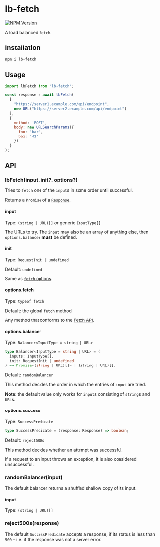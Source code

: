 # lb-fetch

[![NPM Version](https://img.shields.io/npm/v/lb-fetch)](https://www.npmjs.com/package/lb-fetch)

A load balanced `fetch`.

## Installation

```bash
npm i lb-fetch
```

## Usage

```javascript
import lbFetch from 'lb-fetch';

const response = await lbFetch(
  [
    "https://server1.example.com/api/endpoint",
    new URL("https://server2.example.com/api/endpoint")
  ],
  {
    method: 'POST',
    body: new URLSearchParams({
      foo: 'bar',
      baz: '42'
    })
  }
);
```

## API

### lbFetch(input, init?, options?)

Tries to `fetch` one of the `input`s in some order until successful.

Returns a `Promise` of a [
`Response`](https://developer.mozilla.org/en-US/docs/Web/API/Response).

#### input

Type: `(string | URL)[]` _or_ generic `InputType[]`

The URLs to try. The `input` may also be an array of anything else, then
`options.balancer` **must** be defined.

#### init

Type: `RequestInit | undefined`

Default: `undefined`

Same as [
`fetch` options](https://developer.mozilla.org/en-US/docs/Web/API/Request/Request#options).

#### options.fetch

Type: `typeof fetch`

Default: the global `fetch` method

Any method that conforms to
the [Fetch API](https://fetch.spec.whatwg.org/#fetch-method).

#### options.balancer

Type: `Balancer<InputType = string | URL>`

```typescript
type Balancer<InputType = string | URL> = (
  inputs: InputType[],
  init: RequestInit | undefined
) => Promise<(string | URL)[]> | (string | URL)[];
```

Default: `randomBalancer`

This method decides the order in which the entries of `input` are tried.

**Note**: the default value only works for `input`s consisting of `string`s and
`URL`s.

#### options.success

Type: `SuccessPredicate`

```typescript
type SuccessPredicate = (response: Response) => boolean;
```

Default: `reject500s`

This method decides whether an attempt was successful.

If a request to an input throws an exception, it is also considered unsuccessful.

### randomBalancer(input)

The default balancer returns a shuffled shallow copy of its input.

#### input

Type: `(string | URL)[]`

### reject500s(response)

The default `SuccessPredicate` accepts a response, if its status is less than
`500` – i.e. if the response was not a server error.
